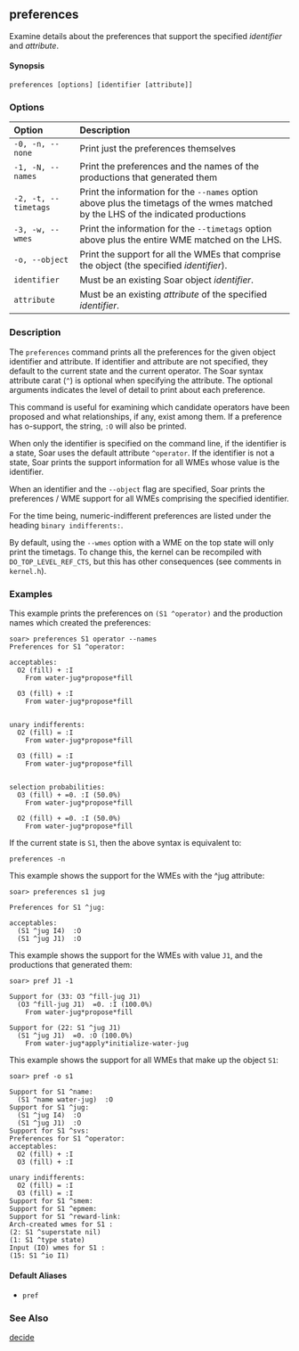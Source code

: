 ## preferences

Examine details about the preferences that support the specified _identifier_ and _attribute_.

#### Synopsis

```
preferences [options] [identifier [attribute]]
```

### Options

| **Option** | **Description** |
|:-----------|:----------------|
| `-0, -n, --none` | Print just the preferences themselves |
| `-1, -N, --names` | Print the preferences and the names of the productions that generated them |
| `-2, -t, --timetags` | Print the information for the `--names` option above plus the timetags of the wmes matched by the LHS of the indicated productions |
| `-3, -w, --wmes` | Print the information for the `--timetags` option above plus the entire WME matched on the LHS. |
| `-o, --object`   | Print the support for all the WMEs that comprise the object (the specified _identifier_). |
| `identifier`     | Must be an existing Soar object _identifier_. |
| `attribute`      | Must be an existing _attribute_ of the specified _identifier_. |

### Description

The `preferences` command prints all the preferences for the given object identifier and attribute. If identifier and attribute are not specified, they default to the current state and the current operator. The Soar syntax attribute carat (`^`) is optional when specifying the attribute. The optional arguments indicates the level of detail to print about each preference.

This command is useful for examining which candidate operators have been proposed and what relationships, if any, exist among them.  If a preference has o-support, the string, `:O` will also be printed.

When only the identifier is specified on the command line, if the identifier is a state, Soar uses the default attribute `^operator`. If the identifier is not a state, Soar prints the support information for all WMEs whose value is the
identifier.

When an identifier and the `--object` flag are specified, Soar prints the preferences / WME support for all WMEs comprising the specified identifier.

For the time being, numeric-indifferent preferences are listed under the heading `binary indifferents:`.

By default, using the `--wmes` option with a WME on the top state will only print the timetags. To change this, the kernel can be recompiled with `DO_TOP_LEVEL_REF_CTS`, but this has other consequences (see comments in `kernel.h`).

### Examples

This example prints the preferences on `(S1 ^operator)` and the production names which created the preferences:

```
soar> preferences S1 operator --names
Preferences for S1 ^operator:

acceptables:
  O2 (fill) + :I 
    From water-jug*propose*fill

  O3 (fill) + :I 
    From water-jug*propose*fill


unary indifferents:
  O2 (fill) = :I 
    From water-jug*propose*fill

  O3 (fill) = :I 
    From water-jug*propose*fill


selection probabilities:
  O3 (fill) + =0. :I (50.0%)
    From water-jug*propose*fill

  O2 (fill) + =0. :I (50.0%)
    From water-jug*propose*fill
```

If the current state is `S1`, then the above syntax is equivalent to:

```
preferences -n
```

This example shows the support for the WMEs with the ^jug attribute:

```
soar> preferences s1 jug

Preferences for S1 ^jug:

acceptables:
  (S1 ^jug I4)  :O 
  (S1 ^jug J1)  :O 
```

This example shows the support for the WMEs with value `J1`, and the productions that generated them:

```
soar> pref J1 -1

Support for (33: O3 ^fill-jug J1)
  (O3 ^fill-jug J1)  =0. :I (100.0%)
    From water-jug*propose*fill

Support for (22: S1 ^jug J1)
  (S1 ^jug J1)  =0. :O (100.0%)
    From water-jug*apply*initialize-water-jug
```

This example shows the support for all WMEs that make up the object `S1`:

```
soar> pref -o s1

Support for S1 ^name:
  (S1 ^name water-jug)  :O 
Support for S1 ^jug:
  (S1 ^jug I4)  :O 
  (S1 ^jug J1)  :O 
Support for S1 ^svs:
Preferences for S1 ^operator:
acceptables:
  O2 (fill) + :I 
  O3 (fill) + :I 

unary indifferents:
  O2 (fill) = :I 
  O3 (fill) = :I 
Support for S1 ^smem:
Support for S1 ^epmem:
Support for S1 ^reward-link:
Arch-created wmes for S1 :
(2: S1 ^superstate nil)
(1: S1 ^type state)
Input (IO) wmes for S1 :
(15: S1 ^io I1)
```

#### Default Aliases

- `pref`


### See Also
[decide](./cmd_decide.md)

